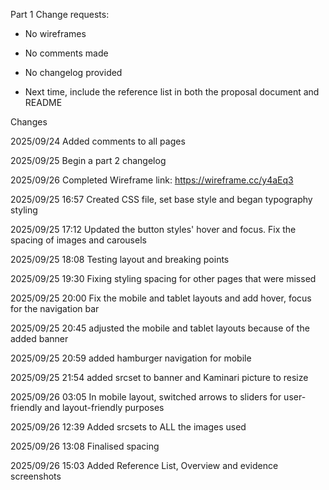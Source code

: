 Part 1 
Change requests:

- No wireframes

- No comments made

- No changelog provided

+ Next time, include the reference list in both the proposal document and README

Changes

2025/09/24 Added comments to all pages

2025/09/25 Begin a part 2 changelog

2025/09/26 Completed Wireframe link: https://wireframe.cc/y4aEq3





2025/09/25 16:57 Created CSS file, set base style and began typography styling

2025/09/25 17:12 Updated the button styles' hover and focus. Fix the spacing of images and carousels

2025/09/25 18:08 Testing layout and breaking points

2025/09/25 19:30 Fixing styling spacing for other pages that were missed

2025/09/25 20:00 Fix the mobile and tablet layouts and add hover, focus for the navigation bar

2025/09/25 20:45 adjusted the mobile and tablet layouts because of the added banner

2025/09/25 20:59 added hamburger navigation for mobile

2025/09/25 21:54 added srcset to banner and Kaminari picture to resize

2025/09/26 03:05 In mobile layout, switched arrows to sliders for user-friendly and layout-friendly purposes

2025/09/26 12:39 Added srcsets to ALL the images used

2025/09/26 13:08 Finalised spacing

2025/09/26 15:03 Added Reference List, Overview and evidence screenshots
